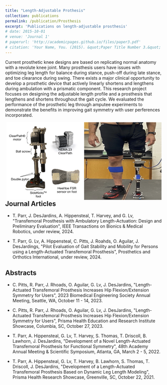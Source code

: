 ```yaml
---
title: "Length-Adjustable Prothesis"
collection: publications
permalink: /publication/Prosthesis
excerpt: 'Publications on length-adjustable prosthesis'
# date: 2015-10-01
# venue: 'Journal 1'
# paperurl: 'http://academicpages.github.io/files/paper3.pdf'
# citation: 'Your Name, You. (2015). &quot;Paper Title Number 3.&quot; <i>Journal 1</i>. 1(3).'
---
```

Current prosthetic knee designs are based on replicating normal anatomy with a revolute knee joint. Many prosthesis users have issues with optimizing leg length for balance during stance, push-off during late stance, and toe clearance during swing. There exists a major clinical opportunity to develop a prosthetic device that actively linearly shortens and lengthens during ambulation with a prismatic component. This research project focuses on designing the adjustable length profile and a prosthesis that lengthens and shortens throughout the gait cycle. We evaluated the performance of the prosthetic leg through amputee experiments to demonstrate the benefits in improving gait symmetry with user perferences incorporated. 

<img align="right" width="250" height="250" src="/images/Amputee.png">
<img align="right" width="250" height="250" src="/images/MachineDesign.png">

Journal Articles
---
* T. Parr, J. DesJardins, A. Hippensteal, T. Harvey, and G. Lv, "Transfemoral Prosthesis with Ambulatory Length-Actuation: Design and Preliminary Evaluation", IEEE Transactions on Bionics & Medical Robotics, under review, 2024. 

* T. Parr, G. Lv, A. Hippensteal, C. Pitts, J. Roahds, O. Aguilar, J. DesJardings, "Pilot Evaluation of Gait Stability and Mobility for Persons using a Length-Actuated Transfemoral Prosthesis", Prosthetics and Orthotics International, under review, 2024. 

Abstracts
---
* C. Pitts, R. Parr, J. Rhoads, O. Aguilar, G. Lv, J. DesJardins, "Length-Actuated Transfemoral Prosthesis Increases Hip Flexion/Extension Symmetry for Users", 2023 Biomedical Engineering Society Annual Meeting, Seattle, WA, October 11 - 14, 2023. 

* C. Pitts, R. Parr, J. Rhoads, O. Aguilar, G. Lv, J. DesJardins, "Length-Actuated Transfemoral Prosthesis Increases Hip Flexion/Extension Symmetry for Users", Prisma Health Education and Research Institute Showcase, Columbia, SC, October 27, 2023.

* T. Parr, A. Hippensteal, G. Lv, T. Harvey, S. Thomas, T. Driscoll, B. Lawhorn, J. DesJardins, "Development of a Novel Length-Actuated Transfemoral Prosthesis for Functional Symmetry", 48th Academy Annual Meeting & Scientific Symposium, Atlanta, GA, March 2 - 5, 2022.

* T. Parr, A. Hippensteal, G. Lv, T. Harvey, B. Lawhorn, S. Thomas, T. Driscoll, J. DesJardins, "Development of a Length-Actuated Transfemoral Prosthesis Based on Dynamic Leg Length Modeling", Prisma Health Research Showcase, Greenville, SC, October 22, 2021.
